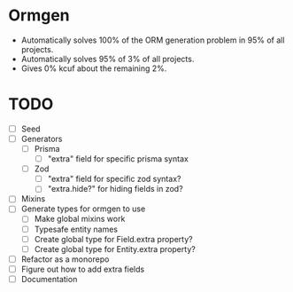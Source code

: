 # Ormgen

-   Automatically solves 100% of the ORM generation problem in 95% of all projects.
-   Automatically solves 95% of 3% of all projects.
-   Gives 0% kcuf about the remaining 2%.

# TODO

-   [ ] Seed
-   [ ] Generators
    -   [ ] Prisma
        -   [ ] "extra" field for specific prisma syntax
    -   [ ] Zod
        -   [ ] "extra" field for specific zod syntax?
        -   [ ] "extra.hide?" for hiding fields in zod?
-   [ ] Mixins
-   [ ] Generate types for ormgen to use
    -   [ ] Make global mixins work
    -   [ ] Typesafe entity names
    -   [ ] Create global type for Field.extra property?
    -   [ ] Create global type for Entity.extra property?
-   [ ] Refactor as a monorepo
-   [ ] Figure out how to add extra fields
-   [ ] Documentation
